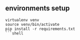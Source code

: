 ## environments setup
```
virtualenv venv
source venv/bin/activate
pip install -r requirements.txt
```shell


